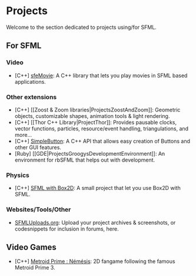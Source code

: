 # Projects

Welcome to the section dedicated to projects using/for SFML.

## For SFML

### Video
* [C++] [sfeMovie](http://lucas.soltic.perso.luminy.univmed.fr/sfeMovie/): A C++ library that lets you play movies in SFML based applications.

### Other extensions
* [C++] [[Zoost & Zoom libraries|ProjectsZoostAndZoom]]: Geometric objects, customizable shapes, animation tools & light rendering.
* [C++] [[Thor C++ Library|ProjectThor]]: Provides pausable clocks, vector functions, particles, resource/event handling, triangulations, and more...
* [C++] [SimpleButton](http://en.sfml-dev.org/forums/index.php?topic=9379.0): A C++ API that allows easy creation of Buttons and other GUI features.
* [Ruby] [[GDE|ProjectsGroogysDevelopmentEnvironment]]: An environment for rbSFML that helps out with development.

### Physics
* [C++] [SFML with Box2D](https://github.com/Krozark/Ekiis): A small project that let you use Box2D with SFML.

### Websites/Tools/Other

* [SFMLUploads.org](http://www.sfmluploads.org): Upload your project archives & screenshots, or codesnippets for inclusion in forums, here.

## Video Games

* [C++] [Metroid Prime : Némésis](http://metroidprime4.xooit.fr/index.php): 2D fangame following the famous Metroid Prime 3.
